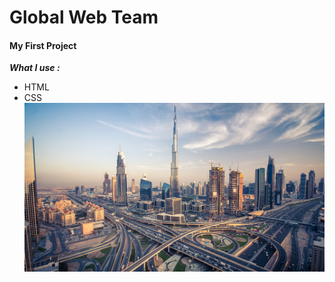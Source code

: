 # Global Web Team 
#### My First Project 
***What I use :***
- HTML 
- CSS
![](images/Dubai-Sky-Pods-Feature.jpg)
